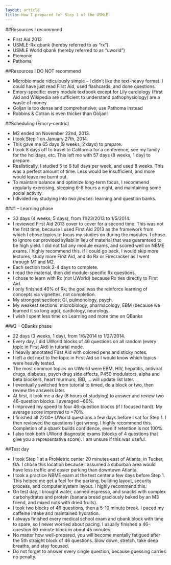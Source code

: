 ```yaml
---
layout: article
title: How I prepared for Step 1 of the USMLE
---
```


##Resources I recommend
* First Aid 2013
* USMLE-Rx qbank (hereby referred to as “rx”)
* USMLE World qbank (hereby referred to as “uworld”)
* Picmonic
* Pathoma

##Resources I DO NOT recommend
* Microbio made ridiculously simple – I didn’t like the text-heavy format. I could have just read First Aid, used flashcards, and done questions.
* Emory-specific: every module textbook except for Lily cardiology (First Aid and Wikipedia are sufficient to understand pathophysiology) are a waste of money
* Goljan is too dense and comprehensive; use Pathoma instead
* Robbins & Cotran is even thicker than Goljan!

##Scheduling (Emory-centric)
* M2 ended on November 22nd, 2013.
* I took Step 1 on January 27th, 2014.
* This gave me 65 days (9 weeks, 2 days) to prepare.
* I took 8 days off to travel to California for a conference, see my family for the holidays, etc. This left me with 57 days (8 weeks, 1 day) to prepare.
* Realistically, I studied 5 to 6 full days per week, and used 8 weeks. This was a perfect amount of time. Less would be insufficient, and more would leave me burnt out.
* To maintain balance and optimize long-term focus, I recommend regularly exercising, sleeping 6-8 hours a night, and maintaining some social activity.
* I divided my studying into *two phases*: learning and question banks.

###1 – Learning phase
* 33 days (4 weeks, 5 days), from 11/23/2013 to 1/5/2014.
* I reviewed First Aid 2013 cover to cover for a second time. This was not the first time, because I used First Aid 2013 as the framework from which I chose topics to focus my studies on during the modules. I chose to ignore our provided syllabi in lieu of material that was guaranteed to be high yield. I did not fail any module exams, and scored well on NBME exams. I highly recommend this. If I could go back, I would skip more lectures, study more First Aid, and do Rx or Firecracker as I went through M1 and M2.
* Each section took 2-4 days to complete.
* I read the material, then did module-specific Rx questions.
* I chose to learn with Rx (not UWorld) because Rx ties directly to First Aid.
* I only finished 40% of Rx; the goal was the reinforce learning of concepts via vignettes, not completion.
* My strongest sections: GI, pulmonology, psych.
* My weakest sections: microbiology, pharmacology, EBM (because we learned it so long ago), cardiology, neurology.
* I wish I spent less time on Learning and more time on QBanks

###2 – QBanks phase
* 22 days (3 weeks, 1 day), from 1/6/2014 to 1/27/2014.
* Every day, I did UWorld blocks of 46 questions on all random (every topic in First Aid) in tutorial mode.
* I heavily annotated First Aid with colored pens and sticky notes.
* I left a dot next to the topic in First Aid so I would know which topics were heavily tested.
* The most common topics on UWorld were EBM, HIV, hepatitis, antiviral drugs, diabetes, psych drug side effects, P450 modulators, alpha and beta blockers, heart murmurs, IBD, … will update list later.
* I eventually switched from tutorial to timed, do a block or two, then review the answers later.
* At first, it took me a day (8 hours of studying) to answer and review two 46-question blocks. I averaged ~60%.
* I improved my speed to four 46-question blocks (if I focused hard). My average score improved to >70%.
* I finished all 2200+ UWorld questions a few days before I sat for Step 1. I then reviewed the questions I got wrong. I highly recommend this. Completion of a qbank builds confidence, even if retention is not 100%.
* I also took both UWorld diagnostic exams (blocks of 4 questions that give you a representative score). I am unsure if this was useful.

##Test day
* I took Step 1 at a ProMetric center 20 minutes east of Atlanta, in Tucker, GA. I chose this location because I assumed a suburban area would have less traffic and easier parking than downtown Atlanta.
* I took a practice NBME exam at the test center a few days before Step 1. This helped me get a feel for the parking, building layout, security process, and computer system layout. I highly recommend this.
* On test day, I brought water, canned espresso, and snacks with complex carbohydrates and protein (banana bread graciously baked by an M3 friend, and mixed nuts with dried fruits).
* I took two blocks of 46 questions, then a 5-10 minute break. I paced my caffeine intake and maintained hydration.
* I always finished every medical school exam and qbank block with time to spare, so I never worried about pacing. I usually finished a 46-question 60-minute block in about 45 minutes.
* No matter how well-prepared, you will become mentally fatigued after the 5th straight block of 46 questions. Slow down, stretch, take deep breaths, and stay focused.
* Do not forget to answer every single question, because guessing carries no penalty.

